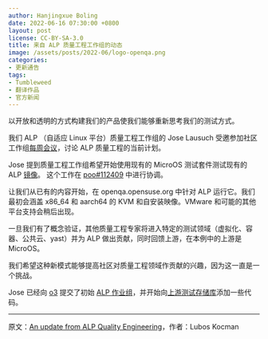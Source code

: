 ```yaml
---
author: Hanjingxue Boling
date: 2022-06-16 07:30:00 +0800
layout: post
license: CC-BY-SA-3.0
title: 来自 ALP 质量工程工作组的动态
image: /assets/posts/2022-06/logo-openqa.png
categories:
- 更新通告
tags:
- Tumbleweed
- 翻译作品
- 官方新闻
---
```


以开放和透明的方式构建我们的产品使我们能够重新思考我们的测试方式。

我们 ALP （自适应 Linux 平台）质量工程工作组的 Jose Lausuch 受邀参加社区工作组[每周会议](https://etherpad.opensuse.org/p/weeklymeeting20220614)，讨论 ALP 质量工程的当前计划。

Jose 提到质量工程工作组希望开始使用现有的 MicroOS 测试套件测试现有的 ALP [镜像](https://download.opensuse.org/repositories/devel:/LEO/images/)。 这个工作在 [poo#112409](https://progress.opensuse.org/issues/112409) 中进行协调。

让我们从已有的内容开始，在 openqa.opensuse.org 中针对 ALP 运行它。我们最初会涵盖 x86_64 和 aarch64 的 KVM 和自安装映像。VMware 和可能的其他平台支持会稍后出现。

一旦我们有了概念验证，其他质量工程专家将进入特定的测试领域（虚拟化、容器、公共云、yast）并为 ALP 做出贡献，同时回馈上游，在本例中的上游是 MicroOS。

我们希望这种新模式能够提高社区对质量工程领域作贡献的兴趣，因为这一直是一个挑战。

Jose 已经向 [o3](https://openqa.opensuse.org/) 提交了初始 [ALP 作业组](https://github.com/os-autoinst/opensuse-jobgroups/pull/160)，并开始向[上游测试存储库](https://github.com/os-autoinst/os-autoinst-distri-opensuse/pull/15098)添加一些代码。

------

原文：[An update from ALP Quality Engineering](https://news.opensuse.org/2022/06/16/ALP-Quality-Engineering-update/)，作者：Lubos Kocman